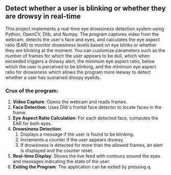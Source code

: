 ## Detect whether a user is blinking or whether they are drowsy in real-time ##

This project implements a real-time eye drowsiness detection system using Python, OpenCV, Dlib, and Numpy. The program captures video from the webcam, detects the user's face and eyes, and calculates the eye aspect ratio (EAR) to monitor drowsiness levels based on eye blinks or whether they are blinking at the moment. You can customize parameters such as the number of frames for which the user appears to be dull, which when exceeded triggers a drowsy alert, the minimum eye aspect ratio, below which the user is perceived to be blinking, and the minimum eye aspect ratio for drowsiness which allows the program more leeway to detect whether a user has sustained droopy eyelids.

### Crux of the program: ###

1. **Video Capture**: Opens the webcam and reads frames.
2. **Face Detection**: Uses Dlib's frontal face detector to locate faces in the frame.
3. **Eye Aspect Ratio Calculation**: For each detected face, computes the EAR for both eyes.
4. **Drowsiness Detection**:
    1) Displays a message if the user is found to be blinking.
    2) Increments a counter if the user appears drowsy.
    3) If drowsiness is detected for more than the allowed frames, an alert is displayed and the counter reset.
5. **Real-time Display**: Shows the live feed with contours around the eyes and messages indicating the state of the user.
6. **Exiting the Program**: The application can be exited by pressing q.

